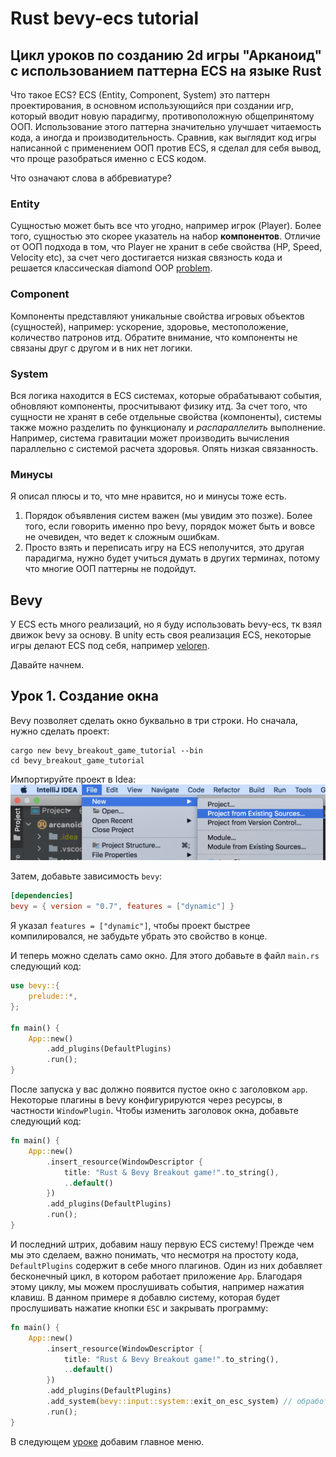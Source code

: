 # Rust bevy-ecs tutorial

## Цикл уроков по созданию 2d игры "Арканоид" с использованием паттерна ECS на языке Rust
Что такое ECS? ECS (Entity, Component, System) это паттерн проектирования, в основном использующийся при создании игр, который вводит новую парадигму, противоположную общепринятому ООП.
Использование этого паттерна значительно улучшает читаемость кода, а иногда и производительность.
Сравнив, как выглядит код игры написанной с применением ООП против ECS, я сделал для себя вывод, что проще разобраться именно с ECS кодом.

Что означают слова в аббревиатуре?
### Entity
Сущностью может быть все что угодно, например игрок (Player). Более того, сущностью это скорее указатель на набор **компонентов**. Отличие от ООП подхода в том, что Player не хранит в себе свойства (HP, Speed, Velocity etc), за счет чего достигается низкая связность кода и решается классическая diamond OOP [problem](shorturl.at/bKZ69).

### Component
Компоненты представляют уникальные свойства игровых объектов (сущностей), например: ускорение, здоровье, местоположение, количество патронов итд. Обратите внимание, что компоненты не связаны друг с другом и в них нет логики. 

### System
Вся логика находится в ECS системах, которые обрабатывают события, обновляют компоненты, просчитывают физику итд. За счет того, что сущности не хранят в себе отдельные свойства (компоненты), системы также можно разделить по функционалу и _распараллелить_ выполнение. Например, система гравитации может производить вычисления параллельно с системой расчета здоровья. Опять низкая связанность.

### Минусы
Я описал плюсы и то, что мне нравится, но и минусы тоже есть. 

1. Порядок объявления систем важен (мы увидим это позже). Более того, если говорить именно про bevy, порядок может быть и вовсе не очевиден, что ведет к сложным ошибкам.
2. Просто взять и переписать игру на ECS неполучится, это другая парадигма, нужно будет учиться думать в других терминах, потому что многие ООП паттерны не подойдут.

## Bevy
У ECS есть много реализаций, но я буду использовать bevy-ecs, тк взял движок bevy за основу. В unity есть своя реализация ECS, некоторые игры делают ECS под себя, например [veloren](https://github.com/veloren/veloren).

Давайте начнем.

## Урок 1. Создание окна

Bevy позволяет сделать окно буквально в три строки. 
Но сначала, нужно сделать проект:
```shell
cargo new bevy_breakout_game_tutorial --bin
cd bevy_breakout_game_tutorial
```

Импортируйте проект в Idea:
![Откройте проект в Idea](./docs/create-project-from-existing-sources.png)

Затем, добавьте зависимость `bevy`:
```toml
[dependencies]
bevy = { version = "0.7", features = ["dynamic"] }
```
Я указал `features = ["dynamic"]`, чтобы проект быстрее компилировался, не забудьте убрать это свойство в конце.

И теперь можно сделать само окно. Для этого добавьте в файл `main.rs` следующий код:
```rust
use bevy::{
    prelude::*,
};

fn main() {
    App::new()
        .add_plugins(DefaultPlugins)
        .run();
}
```
После запуска у вас должно появится пустое окно с заголовком `app`.
Некоторые плагины в bevy конфигурируются через ресурсы, в частности `WindowPlugin`. Чтобы изменить заголовок окна, добавьте следующий код:
```rust
fn main() {
    App::new()
        .insert_resource(WindowDescriptor {
            title: "Rust & Bevy Breakout game!".to_string(),
            ..default()
        })
        .add_plugins(DefaultPlugins)
        .run();
}
```
И последний штрих, добавим нашу первую ECS систему! 
Прежде чем мы это сделаем, важно понимать, что несмотря на простоту кода, `DefaultPlugins` содержит в себе много плагинов. 
Один из них добавляет бесконечный цикл, в котором работает приложение `App`. Благодаря этому циклу, мы можем прослушивать события, например нажатия клавиш. В данном примере я добавлю систему, которая будет прослушивать нажатие кнопки `ESC` и закрывать программу:
```rust
fn main() {
    App::new()
        .insert_resource(WindowDescriptor {
            title: "Rust & Bevy Breakout game!".to_string(),
            ..default()
        })
        .add_plugins(DefaultPlugins)
        .add_system(bevy::input::system::exit_on_esc_system) // обработчик кнопки ESC
        .run();
}
```

В следующем [уроке](./docs/lesson2/index.md) добавим главное меню.
